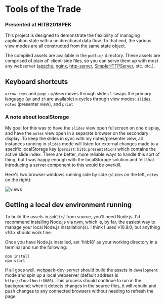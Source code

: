 # Tools of the Trade
### Presented at HITB2018PEK

This project is designed to demonstrate the flexibility of managing application state with a unidirectional data flow. To that end, the various view modes are all constructed from the same state object.

The compiled assets are available in the `public/` directory. These assets are comprised of plain ol' client-side files, so you can serve them up with most any webserver ([apache](https://httpd.apache.org/), [nginx](https://www.nginx.com/), [http-server](https://www.npmjs.com/package/http-server), [SimpleHTTPServer](https://developer.mozilla.org/en-US/docs/Learn/Common_questions/set_up_a_local_testing_server#Running_a_simple_local_HTTP_server), etc. etc.).

## Keyboard shortcuts

`arrow keys` and `page up/down` moves through slides
`l` swaps the primary language (`en` and `zh` are available)
`m` cycles through view modes: `slides`, `notes` (presenter view), and `print`

### A note about localStorage

My goal for this was to have the `slides` view open fullscreen on one display, and have the `notes` view open in a separate browser on the secondary display. To keep the slides in sync with my notes/presenter view, all instances running in `slides` mode will listen for external changes made to a specific localStorage key (`persist:hitb:presentation`) which contains the active slide index. There are better, more reliable ways to handle this sort of thing, but I was happy enough with the localStorage solution and felt that introducing a server component to this would be overkill.

Here's two browser windows running side by side (`slides` on the left, `notes` on the right):

![views](https://i.imgur.com/NNk7j8J.png "Slides/Notes views")

## Getting a local dev environment running

To build the assets in `public/` from source, you'll need Node.js. I'd recommend installing Node.js via [nvm](https://github.com/creationix/nvm), which is, by far, the easiest way to manage your local Node.js installation(s). I think I used v10.9.0, but anything v10.x should work fine. 

Once you have Node.js installed, set 'hitb18' as your working directory in a terminal and run the following:

```
npm install
npm start
```

If all goes well, [webpack-dev-server](https://github.com/webpack/webpack-dev-server) should build the assets in `development` mode and spin up a local webserver (default address is `http://localhost:8080`). This process should continue to run in the background; when it detects changes in the source files, it will rebuild and push changes to any connected browsers without needing to refresh the page.
